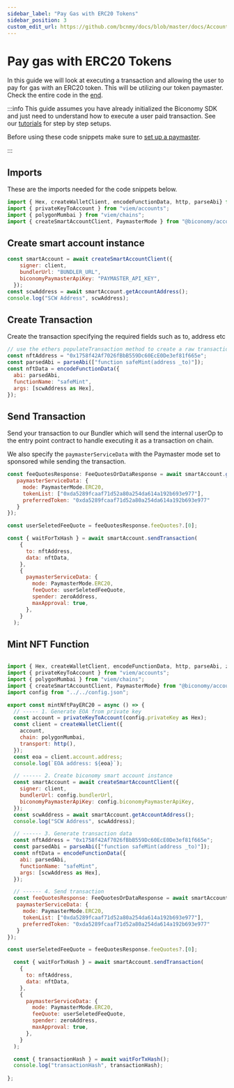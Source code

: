 ```yaml
---
sidebar_label: "Pay Gas with ERC20 Tokens"
sidebar_position: 3
custom_edit_url: https://github.com/bcnmy/docs/blob/master/docs/Account/transactions/erc20.md
---
```


# Pay gas with ERC20 Tokens

In this guide we will look at executing a transaction and allowing the user to pay for gas with an ERC20 token. This will be utilizing our token paymaster. Check the entire code in the [end](/account/transactions/erc20#mint-nft-function).

:::info
This guide assumes you have already initialized the Biconomy SDK and just need to understand how to execute a user paid transaction. See our [tutorials](/category/tutorials) for step by step setups.

Before using these code snippets make sure to [set up a paymaster](/dashboard/paymaster).

:::

## Imports

These are the imports needed for the code snippets below.

```javascript
import { Hex, createWalletClient, encodeFunctionData, http, parseAbi} from "viem";
import { privateKeyToAccount } from "viem/accounts";
import { polygonMumbai } from "viem/chains";
import { createSmartAccountClient, PaymasterMode } from "@biconomy/account";
```

## Create smart account instance


```javascript
const smartAccount = await createSmartAccountClient({
    signer: client,
    bundlerUrl: "BUNDLER_URL",
    biconomyPaymasterApiKey: "PAYMASTER_API_KEY",
  });
const scwAddress = await smartAccount.getAccountAddress();
console.log("SCW Address", scwAddress);
```

## Create Transaction

Create the transaction specifying the required fields such as to, address etc

```javascript
// use the ethers populateTransaction method to create a raw transaction
const nftAddress = "0x1758f42Af7026fBbB559Dc60EcE0De3ef81f665e";
const parsedAbi = parseAbi(["function safeMint(address _to)"]);
const nftData = encodeFunctionData({
  abi: parsedAbi,
  functionName: "safeMint",
  args: [scwAddress as Hex],
});
```

## Send Transaction

Send your transaction to our Bundler which will send the internal userOp to the entry point contract to handle executing it as a transaction on chain.

We also specify the `paymasterServiceData` with the Paymaster mode set to sponsored while sending the transaction. 

```javascript
const feeQuotesResponse: FeeQuotesOrDataResponse = await smartAccount.getTokenFees(transaction, {
   paymasterServiceData: {
     mode: PaymasterMode.ERC20,
     tokenList: ["0xda5289fcaaf71d52a80a254da614a192b693e977"],
     preferredToken: "0xda5289fcaaf71d52a80a254da614a192b693e977"
   }
});

const userSeletedFeeQuote = feeQuotesResponse.feeQuotes?.[0];

const { waitForTxHash } = await smartAccount.sendTransaction(
    {
      to: nftAddress,
      data: nftData,
    },
    {
      paymasterServiceData: {
        mode: PaymasterMode.ERC20,
        feeQuote: userSeletedFeeQuote,
        spender: zeroAddress,
        maxApproval: true,
      },
    }
  );
```


## Mint NFT Function

```javascript

import { Hex, createWalletClient, encodeFunctionData, http, parseAbi, zeroAddress} from "viem";
import { privateKeyToAccount } from "viem/accounts";
import { polygonMumbai } from "viem/chains";
import { createSmartAccountClient, PaymasterMode} from "@biconomy/account";
import config from "../../config.json";

export const mintNftPayERC20 = async () => {
  // ----- 1. Generate EOA from private key
  const account = privateKeyToAccount(config.privateKey as Hex);
  const client = createWalletClient({
    account,
    chain: polygonMumbai,
    transport: http(),
  });
  const eoa = client.account.address;
  console.log(`EOA address: ${eoa}`);

  // ------ 2. Create biconomy smart account instance
  const smartAccount = await createSmartAccountClient({
    signer: client,
    bundlerUrl: config.bundlerUrl,
    biconomyPaymasterApiKey: config.biconomyPaymasterApiKey,
  });
  const scwAddress = await smartAccount.getAccountAddress();
  console.log("SCW Address", scwAddress);

  // ------ 3. Generate transaction data
  const nftAddress = "0x1758f42Af7026fBbB559Dc60EcE0De3ef81f665e";
  const parsedAbi = parseAbi(["function safeMint(address _to)"]);
  const nftData = encodeFunctionData({
    abi: parsedAbi,
    functionName: "safeMint",
    args: [scwAddress as Hex],
  });

  // ------ 4. Send transaction
  const feeQuotesResponse: FeeQuotesOrDataResponse = await smartAccount.getTokenFees(transaction, {
   paymasterServiceData: {
     mode: PaymasterMode.ERC20,
     tokenList: ["0xda5289fcaaf71d52a80a254da614a192b693e977"],
     preferredToken: "0xda5289fcaaf71d52a80a254da614a192b693e977"
   }
});

const userSeletedFeeQuote = feeQuotesResponse.feeQuotes?.[0];

  const { waitForTxHash } = await smartAccount.sendTransaction(
    {
      to: nftAddress,
      data: nftData,
    },
    {
      paymasterServiceData: {
        mode: PaymasterMode.ERC20,
        feeQuote: userSeletedFeeQuote,
        spender: zeroAddress,
        maxApproval: true,
      },
    }
  );

  const { transactionHash } = await waitForTxHash();
  console.log("transactionHash", transactionHash);
  
};
```